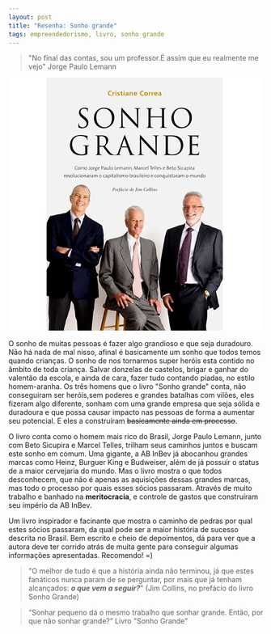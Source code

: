```yaml
---
layout: post
title: "Resenha: Sonho grande"
tags: empreendedorismo, livro, sonho grande
---
```


> "No final das contas, sou um professor.É assim que eu realmente me vejo" Jorge Paulo Lemann

![placeholder](https://raw.githubusercontent.com/djunho/djunho.github.io/master/Imagens/livro_sonho_grande.jpg?raw=true "Capa do livro")

O sonho de muitas pessoas é fazer algo grandioso e que seja duradouro. Não há nada de mal nisso, afinal é basicamente um sonho que todos temos quando crianças. O sonho de nos tornarmos super heróis esta contido no âmbito de toda criança. Salvar donzelas de castelos, brigar e ganhar do valentão da escola, e ainda de cara, fazer tudo contando piadas, no estilo homem-aranha. Os três homens que o livro "Sonho grande" conta, não conseguiram ser heróis,sem poderes e grandes batalhas com vilões, eles fizeram algo diferente, sonham com uma grande empresa que seja sólida e duradoura e que possa causar impacto nas pessoas de forma a aumentar seu potencial. E eles a construíram <s>basicamente ainda em processo</s>.

O livro conta como o homem mais rico do Brasil, Jorge Paulo Lemann, junto com  Beto Sicupira e Marcel Telles, trilham seus caminhos juntos e buscam este sonho em comum. Uma gigante, a AB InBev já abocanhou grandes marcas como Heinz, Burguer King e Budweiser, além de já possuir o status de a maior cervejaria do mundo. Mas o livro mostra o que todos desconhecem, que não é apenas as aquisições dessas grandes marcas, mas todo o processo por quais esses sócios passaram. Através de muito trabalho e banhado na **meritocracia**, e controle de gastos que construíram seu império da AB InBev.

Um livro inspirador e facinante que mostra o caminho de pedras por qual estes sócios passaram, da qual pode ser a maior história de sucesso descrita no Brasil. Bem escrito e cheio de depoimentos, dá para ver que a autora deve ter corrido atrás de muita gente para conseguir algumas informações apresentadas. Recomendo! =)

> "O melhor de tudo é que a história ainda não terminou, já que estes fanáticos nunca param de se perguntar, por mais que já tenham alcançados: ***o que vem a seguir?***" (Jim Collins, no prefácio do livro Sonho Grande)

>  “Sonhar pequeno dá o mesmo trabalho que sonhar grande. Então, por que não sonhar grande?” Livro "Sonho Grande"